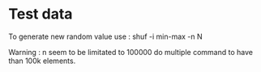 # Test data

To generate new random value use : shuf -i min-max -n N

Warning : n seem to be limitated to 100000 do multiple command to have than 100k elements.